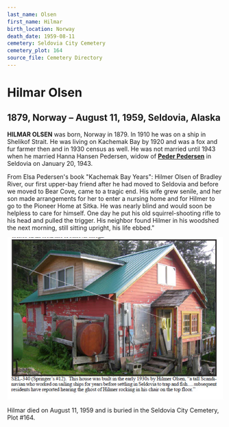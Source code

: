 ```yaml
---
last_name: Olsen
first_name: Hilmar
birth_location: Norway
death_date: 1959-08-11
cemetery: Seldovia City Cemetery
cemetery_plot: 164
source_file: Cemetery Directory
---
```

# Hilmar Olsen

## 1879, Norway – August 11, 1959, Seldovia, Alaska

**HILMAR OLSEN** was born, Norway in 1879. In 1910 he was on a ship in
Shelikof Strait. He was living on Kachemak Bay by 1920 and was a fox and
fur farmer then and in 1930 census as well. He was not married until
1943 when he married Hanna Hansen Pedersen, widow of [**Peder Pedersen**](./Pederson_Peter_Emanuel.md) in
Seldovia on January 20, 1943.

From Elsa Pedersen's book "Kachemak Bay Years": Hilmer Olsen of Bradley
River, our first upper-bay friend after he had moved to Seldovia and
before we moved to Bear Cove, came to a tragic end. His wife grew
senile, and her son made arrangements for her to enter a nursing home
and for Hilmer to go to the Pioneer Home at Sitka. He was nearly blind
and would soon be helpless to care for himself. One day he put his old
squirrel-shooting rifle to his head and pulled the trigger. His neighbor
found Hilmer in his woodshed the next morning, still sitting upright,
his life ebbed."

![](assets/images/Hilmer%20Olsen%20house.jpg)


Hilmar died on August 11, 1959 and is buried in the Seldovia City Cemetery, Plot #164.
